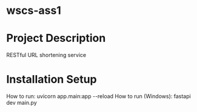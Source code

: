 # wscs-ass1
# Project Description
RESTful URL shortening service

# Installation Setup
How to run: uvicorn app.main:app --reload
How to run (Windows): fastapi dev main.py
